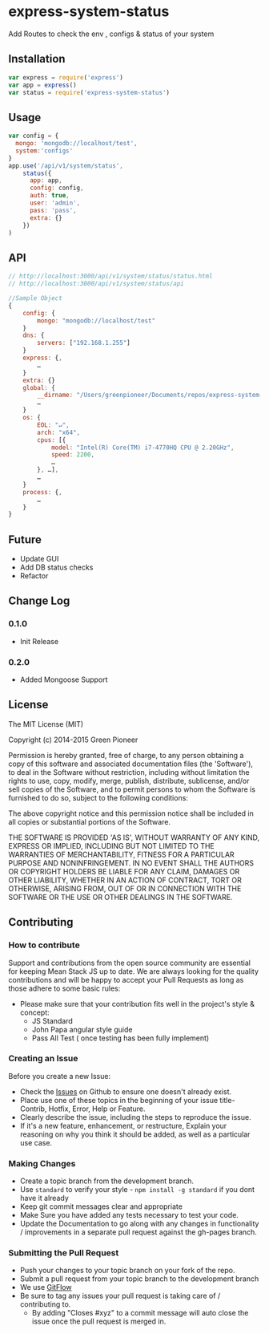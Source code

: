 # express-system-status
Add Routes to check the env , configs &amp; status of your system


Installation
--------------------
```javascript
var express = require('express')
var app = express()
var status = require('express-system-status')
```

Usage
--------------------
```javascript
var config = {
  mongo: 'mongodb://localhost/test',
  system:'configs'
}
app.use('/api/v1/system/status', 
	status({
	  app: app,
	  config: config,
	  auth: true,
	  user: 'admin',
	  pass: 'pass',
	  extra: {}
	})
)
```

API
--------------------
```javascript
// http://localhost:3000/api/v1/system/status/status.html
// http://localhost:3000/api/v1/system/status/api

//Sample Object
{
    config: {
        mongo: "mongodb://localhost/test"
    }
    dns: {
        servers: ["192.168.1.255"]
    }
    express: {,
        …
    }
    extra: {}
    global: {
        __dirname: "/Users/greenpioneer/Documents/repos/express-system-status",
        …
    }
    os: {
        EOL: "↵",
        arch: "x64",
        cpus: [{
            model: "Intel(R) Core(TM) i7-4770HQ CPU @ 2.20GHz",
            speed: 2200,
            …
        }, …],
        …
    }
    process: {,
        …
    }
}

```

Future
---------------------------------
- Update GUI
- Add DB status checks
- Refactor

Change Log
---------------------------------
### 0.1.0 
- Init Release

### 0.2.0 
- Added Mongoose Support

License
---------------------------------
The MIT License (MIT)

Copyright (c) 2014-2015 Green Pioneer

Permission is hereby granted, free of charge, to any person obtaining
a copy of this software and associated documentation files (the
'Software'), to deal in the Software without restriction, including
without limitation the rights to use, copy, modify, merge, publish,
distribute, sublicense, and/or sell copies of the Software, and to
permit persons to whom the Software is furnished to do so, subject to
the following conditions:

The above copyright notice and this permission notice shall be
included in all copies or substantial portions of the Software.

THE SOFTWARE IS PROVIDED 'AS IS', WITHOUT WARRANTY OF ANY KIND,
EXPRESS OR IMPLIED, INCLUDING BUT NOT LIMITED TO THE WARRANTIES OF
MERCHANTABILITY, FITNESS FOR A PARTICULAR PURPOSE AND NONINFRINGEMENT.
IN NO EVENT SHALL THE AUTHORS OR COPYRIGHT HOLDERS BE LIABLE FOR ANY
CLAIM, DAMAGES OR OTHER LIABILITY, WHETHER IN AN ACTION OF CONTRACT,
TORT OR OTHERWISE, ARISING FROM, OUT OF OR IN CONNECTION WITH THE
SOFTWARE OR THE USE OR OTHER DEALINGS IN THE SOFTWARE.

Contributing
---------------------------------
### How to contribute

Support and contributions from the open source community are essential for keeping
Mean Stack JS up to date. We are always looking for the quality contributions and 
will be happy to accept your Pull Requests as long as those adhere to some basic rules:

* Please make sure that your contribution fits well in the project's style & concept:
  * JS Standard
  * John Papa angular style guide
  * Pass All Test ( once testing has been fully implement)

### Creating an Issue

Before you create a new Issue:
* Check the [Issues](https://github.com/GreenPioneer/meanstackjs/issues) on Github to ensure one doesn't already exist.
* Place use one of these topics in the beginning of your issue title- Contrib, Hotfix, Error, Help or Feature.
* Clearly describe the issue, including the steps to reproduce the issue.
* If it's a new feature, enhancement, or restructure, Explain your reasoning on why you think it should be added, as well as a particular use case.

### Making Changes

* Create a topic branch from the development branch.
* Use `standard` to verify your style - `npm install -g standard` if you dont have it already
* Keep git commit messages clear and appropriate
* Make Sure you have added any tests necessary to test your code.
* Update the Documentation to go along with any changes in functionality / improvements in a separate pull request against the gh-pages branch.

### Submitting the Pull Request

* Push your changes to your topic branch on your fork of the repo.
* Submit a pull request from your topic branch to the development branch
* We use [GitFlow](https://guides.github.com/introduction/flow/)
* Be sure to tag any issues your pull request is taking care of / contributing to.
  * By adding "Closes #xyz" to a commit message will auto close the issue once the pull request is merged in.